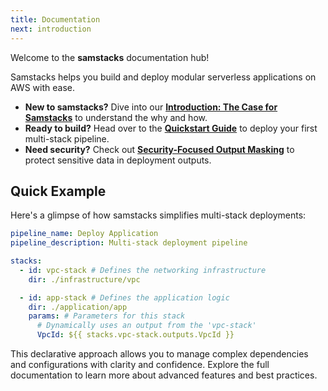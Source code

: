```yaml
---
title: Documentation
next: introduction
---
```


Welcome to the **samstacks** documentation hub!

Samstacks helps you build and deploy modular serverless applications on AWS with ease. 

- **New to samstacks?** Dive into our [**Introduction: The Case for Samstacks**](introduction.md) to understand the why and how.
- **Ready to build?** Head over to the [**Quickstart Guide**](quickstart.md) to deploy your first multi-stack pipeline.
- **Need security?** Check out [**Security-Focused Output Masking**](security-masking.md) to protect sensitive data in deployment outputs.

## Quick Example

Here's a glimpse of how samstacks simplifies multi-stack deployments:

```yaml {filename="pipeline.yml"}
pipeline_name: Deploy Application
pipeline_description: Multi-stack deployment pipeline

stacks:
  - id: vpc-stack # Defines the networking infrastructure
    dir: ./infrastructure/vpc

  - id: app-stack # Defines the application logic
    dir: ./application/app
    params: # Parameters for this stack
      # Dynamically uses an output from the 'vpc-stack'
      VpcId: ${{ stacks.vpc-stack.outputs.VpcId }}
```

This declarative approach allows you to manage complex dependencies and configurations with clarity and confidence. Explore the full documentation to learn more about advanced features and best practices. 